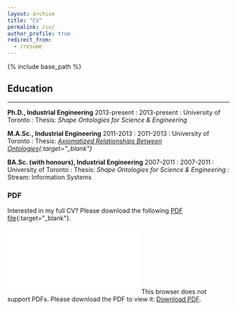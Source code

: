 ```yaml
---
layout: archive
title: "CV"
permalink: /cv/
author_profile: true
redirect_from:
  - /resume
---
```


{% include base_path %}

## Education
---------

**Ph.D., Industrial Engineering**    2013-present
:   2013-present
:   University of Toronto
:   Thesis: *Shape Ontologies for Science & Engineering*

**M.A.Sc., Industrial Engineering**    2011-2013
:   2011-2013
:   University of Toronto
:    Thesis: *[Axiomatized Relationships Between Ontologies](https://stl.mie.utoronto.ca/){:target="_blank"}*


**BA.Sc. (with honours), Industrial Engineering**    2007-2011
:   2007-2011
:   University of Toronto
:   Thesis: *Shape Ontologies for Science & Engineering*
:   Stream: Information Systems


### PDF
Interested in my full CV? Please download the following [PDF file](/files/cv.pdf){:target="_blank"}.

<object data="/files/cv.pdf" type="application/pdf" width="700px" height="700px">
    <embed src="/files/cv.pdf">
        This browser does not support PDFs. Please download the PDF to view it: <a href="./files/cv.pdf">Download PDF</a>.</p>
    </embed>
</object>